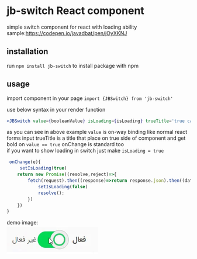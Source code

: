 # jb-switch React component

simple switch component for react with loading ability
sample:<https://codepen.io/javadbat/pen/jOyXKNJ>

## installation

run `npm install jb-switch` to install package with npm

## usage

import component in your page `import {JBSwitch} from 'jb-switch'`  

use below syntax in your render function

```jsx
<JBSwitch value={booleanValue} isLoading={isLoading} trueTitle='true caption' falseTitle='false caption' onChange={(e)=>onChange(e)} ></JBSwitch>
```

as you can see in above example `value` is on-way binding like normal react forms input trueTitle is a title that place on true side of component and get bold on `value == true` onChange is standard too  
if you want to show loading in switch just make `isLoading = true`

```javascript
 onChange(e){
     setIsLoading(true)
    return new Promise((resolve,reject)=>{
        fetch(request).then((response)=>return response.json).then((data)=>{
            setIsLoading(false)
            resolve();
        })
    })
}
```

demo image:    
![](demo-gif.gif)
